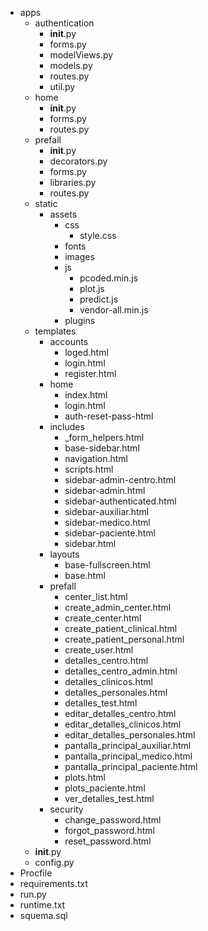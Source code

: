 - apps
    - authentication
        - __init__.py
        - forms.py
        - modelViews.py
        - models.py
        - routes.py
        - util.py
    - home
        - __init__.py
        - forms.py
        - routes.py
    - prefall
        - __init__.py
        - decorators.py
        - forms.py
        - libraries.py
        - routes.py
    - static
        - assets
            - css
                - style.css
            - fonts
            - images
            - js
                - pcoded.min.js
                - plot.js
                - predict.js
                - vendor-all.min.js
            - plugins
    - templates
        - accounts
            - loged.html
            - login.html
            - register.html
        - home
            - index.html
            - login.html
            - auth-reset-pass-html
        - includes
            - _form_helpers.html
            - base-sidebar.html
            - navigation.html
            - scripts.html
            - sidebar-admin-centro.html
            - sidebar-admin.html
            - sidebar-authenticated.html
            - sidebar-auxiliar.html
            - sidebar-medico.html
            - sidebar-paciente.html
            - sidebar.html
        - layouts
            - base-fullscreen.html
            - base.html
        - prefall
            - center_list.html
            - create_admin_center.html
            - create_center.html
            - create_patient_clinical.html
            - create_patient_personal.html
            - create_user.html
            - detalles_centro.html
            - detalles_centro_admin.html
            - detalles_clinicos.html
            - detalles_personales.html
            - detalles_test.html
            - editar_detalles_centro.html
            - editar_detalles_clinicos.html
            - editar_detalles_personales.html
            - pantalla_principal_auxiliar.html
            - pantalla_principal_medico.html
            - pantalla_principal_paciente.html
            - plots.html
            - plots_paciente.html
            - ver_detalles_test.html
        - security
            - change_password.html
            - forgot_password.html
            - reset_password.html
    - __init__.py
    - config.py
- Procfile
- requirements.txt
- run.py
- runtime.txt
- squema.sql
